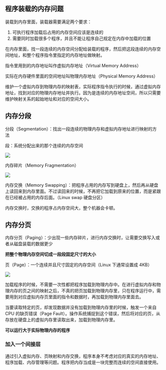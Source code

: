 ## 程序装载的内存问题
装载到内存里面，装载器需要满足两个要求：

1. 可执行程序加载后占用的内存空间应该是连续的
2. 需要同时加载很多个程序，并且不能让程序自己规定在内存中加载的位置



在内存里面，找一段连续的内存空间分配给装载的程序，然后把这段连续的内存空间地址，和整个程序指令里指定的内存地址做映射。



指令里用到的内存地址叫作虚拟内存地址（Virtual Memory Address）

实际在内存硬件里面的空间地址叫物理内存地址（Physical Memory Address）



维护一个虚拟内存到物理内存的映射表，实际程序指令执行的时候，通过虚拟内存地址，找到对应的物理内存地址并执行。因为是连续的内存地址空间，所以只需要维护映射关系的起始地址和对应的空间大小。

## 内存分段
分段（Segmentation）：找出一段连续的物理内存和虚拟内存地址进行映射的方法

段：系统分配出来的那个连续的内存空间

![](/images/1646550533970-b96627a8-4dcf-4abf-97d3-94444208bca5.png)

内存碎片（Memory Fragmentation）

![](/images/1646553333346-2db2e781-8c0a-471b-acc1-a5477c606ae0.png)

内存交换（Memory Swapping）：把程序占用的内存写到硬盘上，然后再从硬盘上读回来到内存里面。不过读回来的时候，不再把它加载到原来的位置，而是紧跟在已经被占用的内存后面。（Linux swap 硬盘分区）



内存交换时，交换的程序占内存空间大，整个机器会卡顿。

## 内存分页
内存分页（Paging）：少出现一些内存碎片，进行内存交换时，让需要交换写入或者从磁盘装载的数据更少

**把整个物理内存空间切成一段段固定尺寸的大小**

页（Page）：一个连续并且尺寸固定的内存空间（Linux 下通常设置成 4KB）

![](/images/1646554540070-f98e620c-9766-4e15-b46b-082ddf8bd6eb.png)

加载程序的时候，不需要一次性都把程序加载到物理内存中。在进行虚拟内存和物理内存的页之间的映射之后，不真的把页加载到物理内存里，只在程序运行中，需要用到对应虚拟内存页里面的指令和数据时，再加载到物理内存里面去。



当要读取特定的页，却发现数据并没有加载到物理内存里的时候，触发一个来自 CPU 的缺页错误（Page Fault）。操作系统捕捉到这个错误，然后将对应的页，从存放在硬盘上的虚拟内存里读取出来，加载到物理内存里。

**可以运行大于实际物理内存的程序**

### 加入一个间接层
通过引入虚拟内存、页映射和内存交换，程序本身不考虑对应的真实的内存地址、程序加载、内存管理等问题。程序把内存当成是一块完整而连续的空间直接使用。

